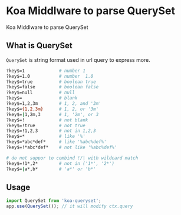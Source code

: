 # Koa Middlware to parse QuerySet

Koa Middlware to parse QuerySet

## What is QuerySet

`QuerySet` is string format used in url query to express more.

```bash
?key$=1             # number 1
?key$=1.0           # number  1.0
?key$=true          # boolean true
?key$=false         # boolean false
?key$=null          # null
?key$=              # blank
?key$=1,2,3m        # 1, 2, and '3m'
?key$={1,2,3m}      # 1, 2, or '3m'
?key$=|1,2m,3       # 1, '2m', or 3
?key$=!             # not blank
?key$=!true         # not true
?key$=!1,2,3        # not in 1,2,3
?key$=*             # like '%'
?key$=*abc*def*     # like '%abc%def%'
?key$=!*abc*def*    # not like '%abc%def%'

# do not suppor to combind !/| with wildcard match
?key$=!1*,2*        # not in ('1*', '2*')
?key$=|a*,b*        # 'a*' or 'b*'
```

## Usage

```typescript
import QuerySet from 'koa-queryset';
app.use(QuerySet()); // it will modify ctx.query
```
